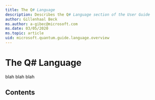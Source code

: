 ```yaml
---
title: The Q# Language
description: Describes the Q# Language section of the User Guide
author: Gillenhaal Beck
ms.author: a-gibec@microsoft.com
ms.date: 03/05/2020
ms.topic: article
uid: microsoft.quantum.guide.language.overview
---
```


# The Q# Language


blah blah blah


## Contents

